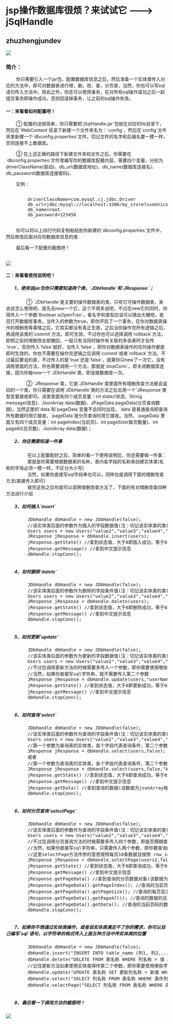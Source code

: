 <html>
        <body>
        <h1>jsp操作数据库很烦？来试试它 ---> jSqlHandle</h1>
        <h2>zhuzhengjundev</h2>
        <img src="https://qlogo1.store.qq.com/qzone/1471888328/1471888328/100?1590622011">
        <h3>简介：</h3>
        <p>&nbsp;&nbsp;&nbsp;&nbsp;&nbsp;&nbsp;&nbsp;&nbsp;你只需要引入一个jar包，配置数据库信息之后，然后准备一个实体类传入对应的方法中，即可对数据表进行增，删，改，查，分页查，当然，你也可以写sql语句传入方法中。除此之外，你还可以使用事务，在对所有sql操作成功之后一起提交事务即操作成功，否则回滚掉事务，让之前的sql操作失效。
        </p>
        <h4>一：来看看如何配置吧！</h4>
        <p>&nbsp;&nbsp;&nbsp;&nbsp;&nbsp;&nbsp;&nbsp;&nbsp;① 配置的话很简单，你只需要把`jSqlHandle.jar`包放在对应的lib目录下，然后在`WebContent`目录下新建一个文件夹名为：`config`，然后在`config`文件夹里新建一个`dbconfig.properties`文件，切记文件的名字和后缀名要一模一样，否则连接不上数据库。</p>
        <p>&nbsp;&nbsp;&nbsp;&nbsp;&nbsp;&nbsp;&nbsp;&nbsp;② 在上述正确的路径下新建文件夹和文件之后，你需要在`dbconfig.properties`文件里编写你的数据库配置内容，需要四个变量，分别为driverClassName(驱动)、db_url(数据库地址)、db_name(数据库连接名)、db_password(数据库连接密码)。</p>
        <p>&nbsp;&nbsp;&nbsp;&nbsp;&nbsp;&nbsp;&nbsp;&nbsp;实例：</p>
        <pre>     
        driverClassName=com.mysql.cj.jdbc.Driver
        db_url=jdbc:mysql://localhost:3306/my_store?useUnicode=true&characterEncoding=utf-8&serverTimezone=UTC
        db_name=root
        db_password=123456
        </pre>
        <p>&nbsp;&nbsp;&nbsp;&nbsp;&nbsp;&nbsp;&nbsp;&nbsp;你可以将以上四行代码复制粘贴到你新建的`dbconfig.properties`文件中，然后修改后面对应你数据库信息的值</p>
        <p>&nbsp;&nbsp;&nbsp;&nbsp;&nbsp;&nbsp;&nbsp;&nbsp;最后看一下配置的截图吧！</p><br>
        <img src="http://a1.qpic.cn/psc?/V100BnzP2hNMuE/qWkkGOdvaHRbO0s2SzmJ0NRgdj09ekusZlZr8Kz*SRJhLXbkGm6MNPTJ0BVt5B*Yal*NqsTMe8FGjIHkptXzxQ!!/c&ek=1&kp=1&pt=0&bo=iwWQAgAAAAADFy4!&tl=1&vuin=1471888328&tm=1594108800&sce=60-2-2&rf=0-0">
        <h4>二：来看看使用说明吧！</h4>
        <h5>&nbsp;&nbsp;&nbsp;&nbsp;&nbsp;&nbsp;&nbsp;&nbsp;1、使用该jar包你只需要知道两个类，`JDbHandle`和`JResponse`；</h5>
        <p>&nbsp;&nbsp;&nbsp;&nbsp;&nbsp;&nbsp;&nbsp;&nbsp;&nbsp;&nbsp;&nbsp;&nbsp;&nbsp;&nbsp;&nbsp;&nbsp;① `JDbHandle`是主要的操作数据表的类，只有它可操作数据表，来说说怎么使用吧，首先去new一个它，这个不用多说吧，不过在new它的同时，你得传入一个参数`Boolean isOpenTran`，看名字和类型应该可以猜出大概吧，是否打开数据库事务。当传入的参数为true，即你开启了一个事务，在你对数据表操作的增删改等事情之后，它其实都没有真正生效，之后当你操作完所有逻辑之后，再调用该类的`commit`方法，即可生效，不过你也可以选择调用`rollback`方法，即把之前的增删改全部撤回，一般只有当同时操作有关联的多张表时才会传`true`，否则传入`false`就好，当传入`false`，即你对数据表操作的任何操作都是即时生效的，你也不需要在操作完逻辑之后调用`commit`或者`rollback`方法。不过最后要说的是，不过传入的是`true`还是`false`，就算你只new了一次它，没有调用里面的方法，你也需要调用一个方法，那就是`stopConn`，即关闭数据库连接，因为你每new一个`JDbHandle`类，即连接数据库一次。</p>
        <p>&nbsp;&nbsp;&nbsp;&nbsp;&nbsp;&nbsp;&nbsp;&nbsp;&nbsp;&nbsp;&nbsp;&nbsp;&nbsp;&nbsp;&nbsp;&nbsp;② `JResponse`类，它是`JDbHandle`类里面所有增删改查方法都会返回的一个类，你只需要在调用`JDbHandle`类的方法之后去用一个`JResponse`类型变量接收即可。该类里面有四个成员变量：int state//状态、String message(信息)、JsonArray data(数据)、JPageData pageData(分页查询数据)，当然这里的`data`和`pageData`变量不会同时出现，`data`是普通查询即查询所有数据时用它接收，`pageData`是分页查询时用它接收。当然，`pageData`里面又有四个成员变量：int pageIndex(当前页)、int pageSize(每页数量)、int pageAll(总页数)、JsonArray data(数据)；</p>
        <h5>&nbsp;&nbsp;&nbsp;&nbsp;&nbsp;&nbsp;&nbsp;&nbsp;2、你还需要知道一件事</h5>
        <p>
                &nbsp;&nbsp;&nbsp;&nbsp;&nbsp;&nbsp;&nbsp;&nbsp;&nbsp;&nbsp;&nbsp;&nbsp;&nbsp;&nbsp;&nbsp;&nbsp;
                在以上配置配好之后，简单的看一下使用说明后，你还需要做一件事：<br>
                &nbsp;&nbsp;&nbsp;&nbsp;&nbsp;&nbsp;&nbsp;&nbsp;&nbsp;&nbsp;&nbsp;&nbsp;&nbsp;&nbsp;&nbsp;&nbsp;
                那就是你需要根据数据表的名称，表内各字段的名称来创建实体类(名称的字母必须一模一样，不区分大小写)<br>
                &nbsp;&nbsp;&nbsp;&nbsp;&nbsp;&nbsp;&nbsp;&nbsp;&nbsp;&nbsp;&nbsp;&nbsp;&nbsp;&nbsp;&nbsp;&nbsp;
                当然，如果你直接写sql字段串也可以，同样也是调用下面的增删改查方法(直接传入即可)<br>
                &nbsp;&nbsp;&nbsp;&nbsp;&nbsp;&nbsp;&nbsp;&nbsp;&nbsp;&nbsp;&nbsp;&nbsp;&nbsp;&nbsp;&nbsp;&nbsp;
                做完这些之后你就可以调用增删改查方法了，下面的有对增删改查四种方法进行介绍
        </p>
        <h5>&nbsp;&nbsp;&nbsp;&nbsp;&nbsp;&nbsp;&nbsp;&nbsp;3、如何插入`insert`</h5>
        <pre>
        JDbHandle dbHandle = new JDbHandle(false);
        //该实体类后面的参数作为插入的字段数据值(注：切记该实体类的类名和成员变量名字要与数据表对应，不能缺少或添加字段，不区分大小写)
        Users users = new Users("value2","value3","value4","value5");
        JResponse jResponse = dbHandle.insert(users);
        jResponse.getState() //拿到状态值，大于0即插入成功，等于0即插入失败
        jResponse.getMessage() //拿到中文提示信息
        dbHandle.stopConn();
        </pre>
        <h5>&nbsp;&nbsp;&nbsp;&nbsp;&nbsp;&nbsp;&nbsp;&nbsp;4、如何删除`dalete`</h5>
        <pre>
        JDbHandle dbHandle = new JDbHandle(false);
        //该实体类后面的参数作为删除的字段条件值(注：切记该实体类的类名和成员变量名字要与数据表对应，不能缺少或添加字段，不区分大小写)
        Users users = new Users("value2","value3","value4","value5");
        JResponse jResponse = dbHandle.dalete(users);
        jResponse.getState() //拿到状态值，大于0即删除成功，等于0即删除失败
        jResponse.getMessage() //拿到中文提示信息
        dbHandle.stopConn();
        </pre>
        <h5>&nbsp;&nbsp;&nbsp;&nbsp;&nbsp;&nbsp;&nbsp;&nbsp;5、如何更新`update`</h5>
        <pre>
        JDbHandle dbHandle = new JDbHandle(false);
        //该实体类后面的参数作为更新的字段数据值(注：切记该实体类的类名和成员变量名字要与数据表对应，不能缺少或添加字段，不区分大小写)
        Users users = new Users("value2","value3","value4","value5");
        //不过在调用更新方法的时候需要多传入一个参数，即你需要使用哪些字段名称作为更新条件，可多个条件，中间用英文逗号隔开，作为字符串传入即可
        //当然，如果你直接写sql字符串，就不需要传入第二个参数
        JResponse jResponse = dbHandle.update(users,"userName,userPwd");
        jResponse.getState() //拿到状态值，大于0即更新成功，等于0即更新失败
        jResponse.getMessage() //拿到中文提示信息
        dbHandle.stopConn();
        </pre>
        <h5>&nbsp;&nbsp;&nbsp;&nbsp;&nbsp;&nbsp;&nbsp;&nbsp;6、如何查询`select`</h5>
        <pre>
        JDbHandle dbHandle = new JDbHandle(false);
        //该实体类后面的参数作为查询的字段条件值(注：切记该实体类的类名和成员变量名字要与数据表对应，不能缺少或添加字段，不区分大小写)
        Users users = new Users("value2","value3","value4","value5");
        //第一个参数为查询表的实体类，各个字段代表查询条件，第二个参数表示是否模糊查询
        JResponse jResponse = dbHandle.select(users,false);
        或者
        //第一个参数为查询表的实体类，各个字段代表查询条件，第二个参数表示是否模糊查询,查询排序的字段，以及排序方式（是否正序）
        JResponse jResponse = dbHandle.select(users,false,"key1,key2",true);
        jResponse.getState() //拿到状态值，大于0即查询成功，等于0即查询的数据为空或查询失败
        jResponse.getMessage() //拿到中文提示信息
        jResponse.getData() //拿到查询的数据(该数据为jsonArray格式，你也可以使用gson将它转成List )
        dbHandle.stopConn();
        </pre>
        <h5>&nbsp;&nbsp;&nbsp;&nbsp;&nbsp;&nbsp;&nbsp;&nbsp;6、如何分页查询`selectPage`</h5>
        <pre>
        JDbHandle dbHandle = new JDbHandle(false);
        //该实体类后面的参数作为查询的字段条件值(注：切记该实体类的类名和成员变量名字要与数据表对应，不能缺少或添加字段，不区分大小写)
        Users users = new Users("value2","value3","value4","value5");
        //不过在调用分页查询方法的时候需要多传入四个参数，即是否模糊查询，查询排序的字段，以及排序方式（是否正序），你要查询的页码，还有每页显示的数据条数
        //当然，如果你直接写sql字符串，只需要传入两个参数，即你要查询的页码，还有每页显示的数据条数，不过这里要注意一点，传入的sql字符串结尾不要加封号
        //这里selectPage方法传参的意思按照每页10条数据且按照 row_id 和  user_name 字段倒叙查询出第一页的数据，
        JResponse jResponse = dbHandle.selectPage(users2,false,"  row_id , user_name ",false,1,10);
        jResponse.getState() //拿到状态值，大于0即查询成功，等于0即查询的数据为空或查询失败
        jResponse.getMessage() //拿到中文提示信息
        jResponse.getPageData() //拿到查询的分页数据对象(该数据为JPageData对象，使用说明中有提到)
        jResponse.getPageData().getPageIndex(); //查询的当前页码
        jResponse.getPageData().getPageSize(); //查询的每页显示的数据条数
        jResponse.getPageData().getPageAll(); //查询的数据的总页数
        jResponse.getPageData().getData(); //查询的当前页码的数据(该数据同样为jsonArray格式，你也可以使用gson将它转成List )
        dbHandle.stopConn();
        </pre>
        <h5>&nbsp;&nbsp;&nbsp;&nbsp;&nbsp;&nbsp;&nbsp;&nbsp;7、如果你不想通过实体类操作，或者说实体类满足不了你的需求，你可以自己编写`sql`语句，以字符串的格式传入上面五种方法中传实体类的位置</h5>
        <pre>
        JDbHandle dbHandle = new JDbHandle(false);
        dbHandle.insert("INSERT INTO table_name (列1, 列2,...) VALUES (值1, 值2,....)");
        dbHandle.delete("DELETE FROM 表名称 WHERE 列名称 = 值 AND 列名称 = 值");
        //记住更新方法如果使用实体类得传第二个参数，即你需要使用哪些字段名称作为更新条件，可多个条件，中间用逗号隔开，作为字符串传入即可;这里直接写sql不需要传
        dbHandle.update("UPDATE 表名称 SET 更新列名称 = 新值 WHERE 条件列名称 = 条件值");
        dbHandle.select("SELECT 列名称 FROM 表名称 WHERE 条件列名称 = 条件值");
        dbHandle.selectPage("SELECT 列名称 FROM 表名称 WHERE 条件列名称 = 条件值",1,10);//注意这里传参的sql语句结尾不要加封号
        </pre>
        <h5>&nbsp;&nbsp;&nbsp;&nbsp;&nbsp;&nbsp;&nbsp;&nbsp;8、最后看一下调用方法的截图吧！</h5>
        <img src="http://m.qpic.cn/psc?/V100BnzP2hNMuE/qWkkGOdvaHRbO0s2SzmJ0AMD0o*3B7A15BHC5jhnFCogYB9LJB.zXxoe0AMnkE.4ttzx*jXZRXrH.8h04Z2jsw!!/b&bo=jwUXAwAAAAADB7w!&rf=viewer_4" />
        </body>
</html>

